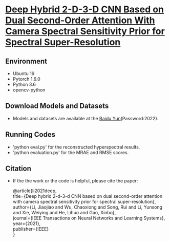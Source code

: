 # [Deep Hybrid 2-D-3-D CNN Based on Dual Second-Order Attention With Camera Spectral Sensitivity Prior for Spectral Super-Resolution](https://ieeexplore.ieee.org/abstract/document/9506982)
## Environment
- Ubuntu 16
- Pytorch 1.6.0
- Python 3.6
- opencv-python
## Download Models and Datasets
- Models and datasets are available at the [Baidu Yun](https://pan.baidu.com/s/1lGNQdZhBm9w_ZhduKVmzJQ)(Password:2022).
## Running Codes
- 'python eval.py' for the reconstructed hyperspectral results.
- 'python evaluation.py' for the MRAE and RMSE scores.
## Citation
- If the the work or the code is helpful, please cite the paper:

    @article{li2021deep,  
      title={Deep hybrid 2-d-3-d CNN based on dual second-order attention with camera spectral sensitivity prior for spectral super-resolution},
      author={Li, Jiaojiao and Wu, Chaoxiong and Song, Rui and Li, Yunsong and Xie, Weiying and He, Lihuo and Gao, Xinbo},  
      journal={IEEE Transactions on Neural Networks and Learning Systems},  
      year={2021},  
      publisher={IEEE}  
    }
